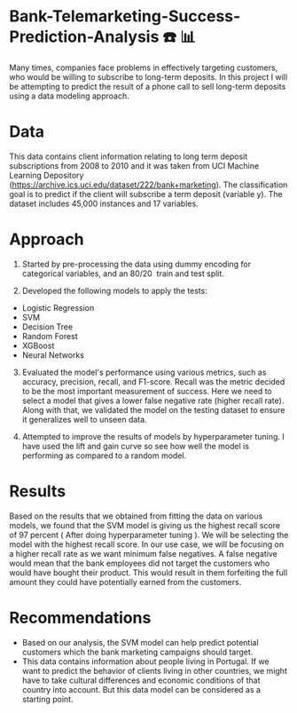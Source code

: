 # Bank-Telemarketing-Success-Prediction-Analysis ☎️ 📊
Many times, companies face problems in effectively targeting customers, who would be willing to subscribe to long-term deposits. 
In this project I will be attempting to predict the result of a phone call to sell long-term deposits using a data modeling approach. 

# **Data**
This data contains client information relating to long term deposit subscriptions from 2008 to 2010 and it was taken from UCI Machine Learning Depository (https://archive.ics.uci.edu/dataset/222/bank+marketing). The classification goal is to predict if the client will subscribe a term deposit (variable y). The dataset includes 45,000 instances and 17 variables. 

# **Approach**
1. Started by pre-processing the data using dummy encoding for categorical variables, and an 80/20  train and test split.​

2. Developed the following models to apply the tests: 
- Logistic Regression
- SVM
- Decision Tree
- Random Forest
- XGBoost
- Neural Networks ​

3. Evaluated the model's performance using various metrics, such as accuracy, precision, recall, and F1-score. Recall was the metric decided to be the most important measurement of success. Here we need to select a model that gives a lower false negative rate (higher recall rate). Along with that, we validated the model on the testing dataset to ensure it generalizes well to unseen data.

4. Attempted to improve the results of models by hyperparameter tuning. I have used the lift and gain curve so see how well the model is performing as compared to a random model.

# **Results**
Based on the results that we obtained from fitting the data on various models, we found that the SVM model is giving us the highest recall score of 97 percent ( After doing hyperparameter tuning ).
We will be selecting the model with the highest recall score. In our use case, we will be focusing on a higher recall rate as we want minimum false negatives.
A false negative would mean that the bank employees did not target the customers who would have bought their product. This would result in them forfeiting the full amount they could have potentially earned from the customers.

# **Recommendations**
- Based on our analysis, the SVM model can help predict potential customers which the bank marketing campaigns should target. 
- This data contains information about people living in Portugal. If we want to predict the behavior of clients living in other countries, we might have to take cultural differences and economic conditions of that country into account. But this data model can be considered as a starting point.



